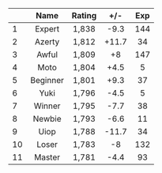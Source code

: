| |Name|Rating|+/-|Exp|
|-|:--:|:----:|:-:|:-:|
|1|Expert|1,838|-9.3|144|
|2|Azerty|1,812|+11.7|34|
|3|Awful|1,809|+8|147|
|4|Moto|1,804|+4.5|5|
|5|Beginner|1,801|+9.3|37|
|6|Yuki|1,796|-4.5|5|
|7|Winner|1,795|-7.7|38|
|8|Newbie|1,793|-6.6|11|
|9|Uiop|1,788|-11.7|34|
|10|Loser|1,783|-8|132|
|11|Master|1,781|-4.4|93|
